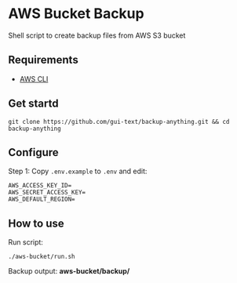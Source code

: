 # AWS Bucket Backup

Shell script to create backup files from AWS S3 bucket

## Requirements

- [AWS CLI](https://docs.aws.amazon.com/cli/latest/userguide/getting-started-install.html)

## Get startd

```
git clone https://github.com/gui-text/backup-anything.git && cd backup-anything
```

## Configure

Step 1: Copy `.env.example` to `.env` and edit:

```text
AWS_ACCESS_KEY_ID=
AWS_SECRET_ACCESS_KEY=
AWS_DEFAULT_REGION=
```

## How to use

Run script:

```
./aws-bucket/run.sh
```

Backup output: **aws-bucket/backup/**
